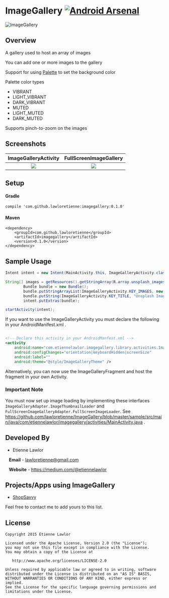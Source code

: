 # ImageGallery [![Android Arsenal](https://img.shields.io/badge/Android%20Arsenal-ImageGallery-brightgreen.svg?style=flat)](https://android-arsenal.com/details/1/2364)

![ImageGallery](https://raw.githubusercontent.com/lawloretienne/ImageGallery/master/images/ic_launcher.png)

## Overview

A gallery used to host an array of images

You can add one or more images to the gallery

Support for using <a href="https://developer.android.com/intl/zh-cn/reference/android/support/v7/graphics/Palette.html">Palette</a> to set the background color

Palette color types
 - VIBRANT
 - LIGHT_VIBRANT
 - DARK_VIBRANT
 - MUTED
 - LIGHT_MUTED
 - DARK_MUTED

Supports pinch-to-zoom on the images

## Screenshots

ImageGalleryActivity           |  FullScreenImageGallery
:-------------------------:|:-------------------------:
![](https://raw.githubusercontent.com/lawloretienne/ImageGallery/master/images/ImageGallery_Screenshot_9.png)  |  ![](https://raw.githubusercontent.com/lawloretienne/ImageGallery/master/images/ImageGallery_Screenshot_10.png)

## Setup

#### Gradle

`compile 'com.github.lawloretienne:imagegallery:0.1.0'`

#### Maven
```
<dependency>
    <groupId>com.github.lawloretienne</groupId>
    <artifactId>imagegallery</artifactId>
    <version>0.1.0</version>
</dependency>
```

## Sample Usage

```java
Intent intent = new Intent(MainActivity.this, ImageGalleryActivity.class);

String[] images = getResources().getStringArray(R.array.unsplash_images);
        Bundle bundle = new Bundle();
        bundle.putStringArrayList(ImageGalleryActivity.KEY_IMAGES, new ArrayList<>(Arrays.asList(images)));
        bundle.putString(ImageGalleryActivity.KEY_TITLE, "Unsplash Images");
        intent.putExtras(bundle);

startActivity(intent);
```


If you want to use the ImageGalleryActivity you must declare the following in your AndroidManifest.xml .

```xml

<!-- Declare this activity in your AndroidManfest.xml -->
<activity
    android:name="com.etiennelawlor.imagegallery.library.activities.ImageGalleryActivity"
    android:configChanges="orientation|keyboardHidden|screenSize"
    android:label=""
    android:theme="@style/ImageGalleryTheme" />
```

Alternatively, you can now use the ImageGalleryFragment and host the fragment in your own Activity.

### Important Note
You must now set up image loading by implementing these interfaces `ImageGalleryAdapter.ImageThumbnailLoader` and `FullScreenImageGalleryAdapter.FullScreenImageLoader`. See https://github.com/lawloretienne/ImageGallery/blob/master/sample/src/main/java/com/etiennelawlor/imagegallery/activities/MainActivity.java .


## Developed By

* Etienne Lawlor 
 
&nbsp;&nbsp;&nbsp;**Email** - lawloretienne@gmail.com

&nbsp;&nbsp;&nbsp;**Website** - https://medium.com/@etiennelawlor

## Projects/Apps using ImageGallery

- <a href="https://play.google.com/store/apps/details?id=com.biggu.shopsavvy&hl=en">ShopSavvy</a>

Feel free to contact me to add yours to this list.

## License

```
Copyright 2015 Etienne Lawlor

Licensed under the Apache License, Version 2.0 (the "License");
you may not use this file except in compliance with the License.
You may obtain a copy of the License at

   http://www.apache.org/licenses/LICENSE-2.0

Unless required by applicable law or agreed to in writing, software
distributed under the License is distributed on an "AS IS" BASIS,
WITHOUT WARRANTIES OR CONDITIONS OF ANY KIND, either express or implied.
See the License for the specific language governing permissions and
limitations under the License.
```
